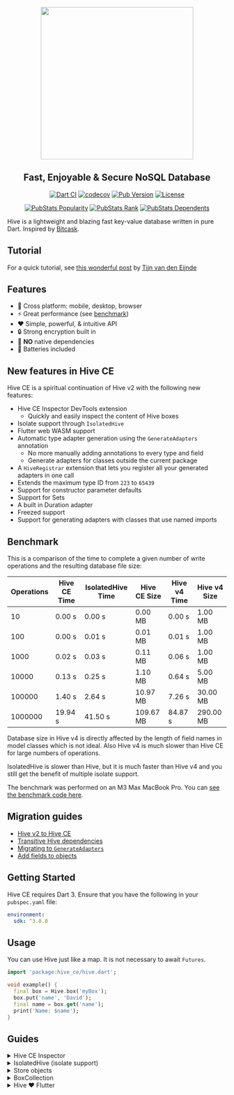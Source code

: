 <p align="center">
  <img src="https://raw.githubusercontent.com/IO-Design-Team/hive_ce/master/.github/logo_transparent.svg?sanitize=true" width="350px">
</p>
<h2 align="center">Fast, Enjoyable & Secure NoSQL Database</h2>

<p align="center">
  <a href="https://github.com/IO-Design-Team/hive_ce/actions/workflows/test.yml"><img src="https://github.com/IO-Design-Team/hive_ce/actions/workflows/test.yml/badge.svg" alt="Dart CI"></a>
  <a href="https://codecov.io/gh/IO-Design-Team/hive_ce"><img src="https://codecov.io/gh/IO-Design-Team/hive_ce/graph/badge.svg?token=ODO2JA4286" alt="codecov"></a>
  <a href="https://pub.dev/packages/hive_ce"><img src="https://img.shields.io/pub/v/hive_ce?label=pub.dev&labelColor=333940&logo=dart" alt="Pub Version"></a>
  <a href="https://github.com/IO-Design-Team/hive_ce/blob/master/LICENSE"><img src="https://img.shields.io/badge/License-BSD_3--Clause-007A88.svg?logo=bsd" alt="License"></a>
</p>

<p align="center">
  <a href="https://pubstats.dev/packages/hive_ce"><img src="https://pubstats.dev/badges/packages/hive_ce/popularity.svg" alt="PubStats Popularity"></a>
  <a href="https://pubstats.dev/packages/hive_ce"><img src="https://pubstats.dev/badges/packages/hive_ce/rank.svg" alt="PubStats Rank"></a>
  <a href="https://pubstats.dev/packages/hive_ce"><img src="https://pubstats.dev/badges/packages/hive_ce/dependents.svg" alt="PubStats Dependents"></a>
</p>

Hive is a lightweight and blazing fast key-value database written in pure Dart. Inspired by [Bitcask](https://en.wikipedia.org/wiki/Bitcask).

## Tutorial

For a quick tutorial, see [this wonderful post](https://onlyflutter.com/how-to-add-a-local-database-using-hive-in-flutter) by [Tijn van den Eijnde](https://x.com/TijnvdEijnde)

## Features

- 🚀 Cross platform: mobile, desktop, browser
- ⚡ Great performance (see [benchmark](#benchmark))
- ❤️ Simple, powerful, & intuitive API
- 🔒 Strong encryption built in
- 🎈 **NO** native dependencies
- 🔋 Batteries included

## New features in Hive CE

Hive CE is a spiritual continuation of Hive v2 with the following new features:

- Hive CE Inspector DevTools extension
  - Quickly and easily inspect the content of Hive boxes
- Isolate support through `IsolatedHive`
- Flutter web WASM support
- Automatic type adapter generation using the `GenerateAdapters` annotation
  - No more manually adding annotations to every type and field
  - Generate adapters for classes outside the current package
- A `HiveRegistrar` extension that lets you register all your generated adapters in one call
- Extends the maximum type ID from `223` to `65439`
- Support for constructor parameter defaults
- Support for Sets
- A built in Duration adapter
- Freezed support
- Support for generating adapters with classes that use named imports

## Benchmark

This is a comparison of the time to complete a given number of write operations and the resulting database file size:

| Operations | Hive CE Time | IsolatedHive Time | Hive CE Size | Hive v4 Time | Hive v4 Size |
| ---------- | ------------ | ----------------- | ------------ | ------------ | ------------ |
| 10         | 0.00 s       | 0.00 s            | 0.00 MB      | 0.00 s       | 1.00 MB      |
| 100        | 0.00 s       | 0.01 s            | 0.01 MB      | 0.01 s       | 1.00 MB      |
| 1000       | 0.02 s       | 0.03 s            | 0.11 MB      | 0.06 s       | 1.00 MB      |
| 10000      | 0.13 s       | 0.25 s            | 1.10 MB      | 0.64 s       | 5.00 MB      |
| 100000     | 1.40 s       | 2.64 s            | 10.97 MB     | 7.26 s       | 30.00 MB     |
| 1000000    | 19.94 s      | 41.50 s           | 109.67 MB    | 84.87 s      | 290.00 MB    |

Database size in Hive v4 is directly affected by the length of field names in model classes which is not ideal. Also Hive v4 is much slower than Hive CE for large numbers of operations.

IsolatedHive is slower than Hive, but it is much faster than Hive v4 and you still get the benefit of multiple isolate support.

The benchmark was performed on an M3 Max MacBook Pro. You can [see the benchmark code here](../benchmarks/storage/bin/bench.dart).

## Migration guides

- [Hive v2 to Hive CE](https://github.com/IO-Design-Team/hive_ce/blob/main/hive/MIGRATION.md#v2-to-ce)
- [Transitive Hive dependencies](https://github.com/IO-Design-Team/hive_ce/blob/main/hive/MIGRATION.md#transitive-hive-dependencies)
- [Migrating to `GenerateAdapters`](https://github.com/IO-Design-Team/hive_ce/blob/main/hive/MIGRATION.md#generate-adapters)
- [Add fields to objects](https://github.com/IO-Design-Team/hive_ce/blob/main/hive/MIGRATION.md#add-fields)

## Getting Started

Hive CE requires Dart 3. Ensure that you have the following in your `pubspec.yaml` file:

```yaml
environment:
  sdk: ^3.0.0
```

## Usage

You can use Hive just like a map. It is not necessary to await `Futures`.

<!-- embedme readme/usage.dart -->

```dart
import 'package:hive_ce/hive.dart';

void example() {
  final box = Hive.box('myBox');
  box.put('name', 'David');
  final name = box.get('name');
  print('Name: $name');
}

```

## Guides

<details>
<summary>Hive CE Inspector</summary>

When your app is running in debug mode, you can use the Hive CE Inspector to inspect boxes:

1. Press `Ctrl+Shift+P`
2. Select `Dart: Open DevTools`
3. Select `Open DevTools in Web Browser`
4. Navigate to the `hive_ce` tab

There are some requirements for using the inspector:

- All types you wish to view in the inspector must have type adapters generated by a `GenerateAdapters` annotation
  - For any types not handled by `GenerateAdapters`, only raw binary data will be shown
  - This means types annotated with `HiveType` and types using custom type adapters will not be deserialized
- Hive schemas (`hive_adapters.g.yaml`) are used to deserialize data
  - All necessary Hive schemas must be in the `lib` folder of a project open in the IDE workspace

</details>

<details>
<summary>IsolatedHive (isolate support)</summary>

`IsolatedHive` allows you to safely use `Hive` in a multi-isolate environment by maintaining its own separate isolate for `Hive` operations

Here are some common examples of multi-isolate scenarios:

- A Flutter desktop app with multiple windows
- Running background tasks with [flutter_workmanager](https://pub.dev/packages/workmanager), [background_fetch](https://pub.dev/packages/background_fetch), etc
- Push notification processing

`IsolatedHive` has a very similar API to `Hive`, but there are some key differences:

- The `init` call takes an `isolateNameServer` parameter
- Most methods are asynchronous due to isolate communication
- `IsolatedHive` does not support `HiveObject` or `HiveList`
- Isolate communication does add some overhead. See the benchmarks above.

NOTE: On web, `IsolatedHive` directly calls `Hive` since web does not support isolates

### Usage

<!-- embedme readme/isolated_hive.dart -->

```dart
import 'package:hive_ce/hive.dart';

import 'stub_ins.dart';

void main() async {
  await IsolatedHive.init('.', isolateNameServer: StubIns());
  final box = await IsolatedHive.openBox('box');
  await box.put('key', 'value');
  print(await box.get('key')); // reading is async
}

```

IMPORTANT: If you are using `IsolatedHive`, you MUST use it everywhere in place of the normal `Hive` interface

NOTE: It is possible to use `IsolatedHive` without an `IsolateNameServer`, BUT THIS IS UNSAFE. The `IsolateNameServer` is what allows `IsolatedHive` to locate and communicate with a single backend isolate.

Additional notes:

- With Flutter, use `IsolatedHive.initFlutter` from `hive_ce_flutter` to initialize `IsolatedHive` with Flutter's `IsolateNameServer`
- There is also an `IsolatedHive.registerAdapters` method if you use `hive_ce_generator` to generate adapters

### Example

See an example of a multi-window Flutter app using `IsolatedHive` [here](https://github.com/Rexios80/hive_ce_multiwindow)

</details>

<details>
<summary>Store objects</summary>

Hive not only supports primitives, lists, and maps but also any Dart object you like. You need to generate type adapters before you can store custom objects.

### Create model classes

<!-- embedme readme/store_objects/person.dart -->

```dart
import 'package:hive_ce/hive.dart';

class Person extends HiveObject {
  Person({required this.name, required this.age});

  String name;
  int age;
}

```

### Create a `GenerateAdapters` annotation

Usually this is placed in `lib/hive/hive_adapters.dart`

<!-- embedme readme/store_objects/hive_adapters.dart -->

```dart
import 'package:hive_ce/hive.dart';
import 'person.dart';

@GenerateAdapters([AdapterSpec<Person>()])
part 'hive_adapters.g.dart';

```

### Update `pubspec.yaml`

```yaml
dev_dependencies:
  build_runner: latest
  hive_ce_generator: latest
```

### Run `build_runner`

```bash
dart pub run build_runner build --delete-conflicting-outputs
```

This will generate the following:

- TypeAdapters for the specified AdapterSpecs
- TypeAdapters for all explicitly defined HiveTypes
- A `hive_adapters.g.dart` file containing all adapters generated from the `GenerateAdapters` annotation
- A `hive_adapters.g.yaml` file
- A `hive_registrar.g.dart` file containing an extension method to register all generated adapters

All of the generated files should be checked into version control. These files are explained in more detail below.

### Use the Hive registrar

The Hive Registrar allows you to register all generated TypeAdapters in one call

```dart
import 'dart:io';
import 'package:hive_ce/hive.dart';
import 'package:your_package/hive/hive_registrar.g.dart';

void main() {
  Hive
    ..init(Directory.current.path)
    ..registerAdapters();
}
```

### Using HiveObject methods

Extending `HiveObject` is optional but it provides handy methods like `save()` and `delete()`.

<!-- embedme readme/store_objects/hive_object.dart -->

```dart
import 'package:hive_ce/hive.dart';
import 'person.dart';

void example() async {
  final box = await Hive.openBox('myBox');

  final person = Person(name: 'Dave', age: 22);
  await box.add(person);

  print(box.getAt(0)); // Dave - 22

  person.age = 30;
  await person.save();

  print(box.getAt(0)); // Dave - 30
}

```

### About `hive_adapters.g.yaml`

The Hive schema is a generated yaml file that contains the information necessary to incrementally update the generated TypeAdapters as your model classes evolve.

**IMPORTANT**: There will be a lot of churn in this file during initial development. Make sure to delete `hive_adapters.g.yaml` and regenerate before the first real deployment of your application to reclaim unused field indices.

Some migrations may require manual modifications to the Hive schema file. One example is class/field renaming. Without manual intervention, the generator will see both an added and removed class/field. To resolve this, manually rename the class/field in the schema.

### Explicitly defining HiveTypes

The old method of defining HiveTypes is still supported, but should be unnecessary now that Hive CE supports constructor parameter defaults. If you have a use-case that `GenerateAdapters` does not support, please [create an issue on GitHub](https://github.com/IO-Design-Team/hive_ce/issues/new).

Unfortunately it is not possible for `GenerateAdapters` to handle private fields. You can use `@protected` instead if necessary.

</details>

<details>
<summary>BoxCollection</summary>

`BoxCollections` are a set of boxes which can be similarly used as normal boxes, except of that
they dramatically improve speed on web. They support opening and closing all boxes of a collection
at once and more efficiently store data in indexed DB on web.

Aside, they also expose Transactions which can be used to speed up tremendous numbers of database
transactions on web.

On `dart:io` platforms, there is no performance gain by BoxCollections or Transactions. Only
BoxCollections might be useful for some box hierarchy and development experience.

Custom objects must be json serializable in order to be used with BoxCollections.

<!-- embedme readme/box_collections.dart -->

```dart
import 'package:hive_ce/hive.dart';
import 'hive_cipher_impl.dart';

void example() async {
  // Create a box collection
  final collection = await BoxCollection.open(
    // Name of your database
    'MyFirstFluffyBox',
    // Names of your boxes
    {'cats', 'dogs'},
    // Path where to store your boxes (Only used in Flutter / Dart IO)
    path: './',
    // Key to encrypt your boxes (Only used in Flutter / Dart IO)
    key: HiveCipherImpl(),
  );

  // Open your boxes. Optional: Give it a type.
  final catsBox = await collection.openBox<Map>('cats');

  // Put something in
  await catsBox.put('fluffy', {'name': 'Fluffy', 'age': 4});
  await catsBox.put('loki', {'name': 'Loki', 'age': 2});

  // Get values of type (immutable) Map?
  final loki = await catsBox.get('loki');
  print('Loki is ${loki?['age']} years old.');

  // Returns a List of values
  final cats = await catsBox.getAll(['loki', 'fluffy']);
  print(cats);

  // Returns a List<String> of all keys
  final allCatKeys = await catsBox.getAllKeys();
  print(allCatKeys);

  // Returns a Map<String, Map> with all keys and entries
  final catMap = await catsBox.getAllValues();
  print(catMap);

  // delete one or more entries
  await catsBox.delete('loki');
  await catsBox.deleteAll(['loki', 'fluffy']);

  // ...or clear the whole box at once
  await catsBox.clear();

  // Speed up write actions with transactions
  await collection.transaction(
    () async {
      await catsBox.put('fluffy', {'name': 'Fluffy', 'age': 4});
      await catsBox.put('loki', {'name': 'Loki', 'age': 2});
      // ...
    },
    boxNames: ['cats'], // By default all boxes become blocked.
    readOnly: false,
  );
}

```

</details>

<details>
<summary>Hive ❤️ Flutter</summary>

Hive was written with Flutter in mind. It is a perfect fit if you need a lightweight datastore for your app. After adding the required dependencies and initializing Hive, you can use Hive in your project:

```dart
import 'package:hive_ce/hive.dart';
import 'package:hive_ce_flutter/hive_flutter.dart';

class SettingsPage extends StatelessWidget {
  @override
  Widget build(BuildContext context) {
    return ValueListenableBuilder(
      valueListenable: Hive.box('settings').listenable(),
      builder: (context, box, widget) {
        return Switch(
          value: box.get('darkMode'),
          onChanged: (val) {
            box.put('darkMode', val);
          }
        );
      },
    );
  }
}
```

Boxes are cached and therefore fast enough to be used directly in the `build()` method of Flutter widgets.

</details>
